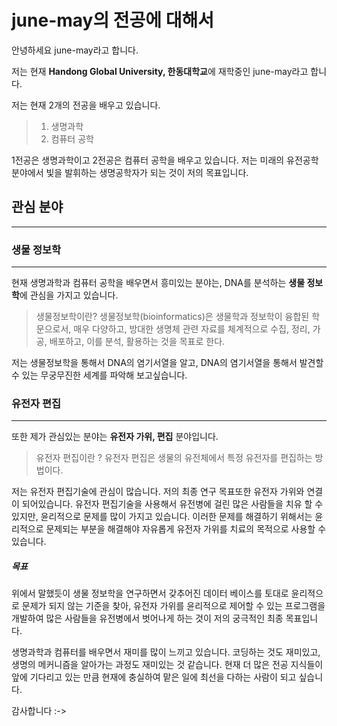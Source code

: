# june-may의 전공에 대해서

안녕하세요 june-may라고 합니다.

저는 현재 **Handong Global University, 한동대학교**에 재학중인 june-may라고 합니다.

저는 현재 2개의 전공을 배우고 있습니다.

> 1. 생명과학
> 2. 컴퓨터 공학

1전공은 생명과학이고 2전공은 컴퓨터 공학을 배우고 있습니다.
저는 미래의 유전공학 분야에서 빛을 발휘하는 생명공학자가 되는 것이 저의 목표입니다.


## 관심 분야
---------

### 생물 정보학
--------

현재 생명과학과 컴퓨터 공학을 배우면서 흥미있는 분야는, DNA를 분석하는 **생물 정보학**에 관심을 가지고 있습니다.

> 생물정보학이란?
> 생물정보학(bioinformatics)은 생물학과 정보학이 융합된 학문으로서, 매우 다양하고, 방대한 생명체 관련 자료를 체계적으로 수집, 정리, 가공, 배포하고, 이를 분석, 활용하는 것을 목표로 한다.

저는 생물정보학을 통해서 DNA의 염기서열을 알고, DNA의 염기서열을 통해서 발견할 수 있는 무궁무진한 세계를 파악해 보고싶습니다.


### 유전자 편집
------------
또한 제가 관심있는 분야는 **유전자 가위, 편집** 분야입니다.

> 유전자 편집이란 ? 
> 유전자 편집은 생물의 유전체에서 특정 유전자를 편집하는 방법이다.

저는 유전자 편집기술에 관심이 많습니다. 저의 최종 연구 목표또한 유전자 가위와 연결이 되어있습니다.
유전자 편집기술을 사용해서 유전병에 걸린 많은 사람들을 치유 할 수 있지만, 윤리적으로 문제를 많이 가지고 있습니다.
이러한 문제를 해결하기 위해서는 윤리적으로 문제되는 부분을 해결해야 자유롭게 유전자 가위를 치료의 목적으로 사용할 수 있습니다.

##### 목표
위에서 말했듯이 생물 정보학을 연구하면서 갖추어진 데이터 베이스를 토대로 윤리적으로 문제가 되지 않는 기준을 찾아, 유전자 가위를 윤리적으로 제어할 수 있는 프로그램을 개발하여 많은 사람들을 유전병에서 벗어나게 하는 것이 저의 궁극적인 최종 목표입니다.

생명과학과 컴퓨터를 배우면서 재미를 많이 느끼고 있습니다. 코딩하는 것도 재미있고, 생명의 메커니즘을 알아가는 과정도 재미있는 것 같습니다. 현재 더 많은 전공 지식들이 앞에 기다리고 있는 만큼 현재에 충실하여 맡은 일에 최선을 다하는 사람이 되고 싶습니다.

감사합니다 :->

